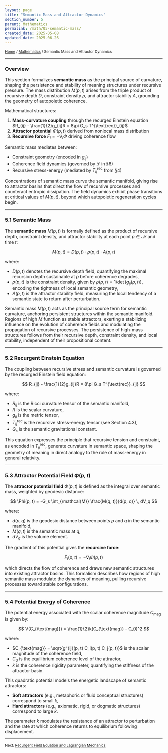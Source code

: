```yaml
---
layout: page
title: "Semantic Mass and Attractor Dynamics"
section_number: 5
parent: Mathematics
permalink: /math/05-semantic-mass/
created_date: 2025-05-08
updated_date: 2025-06-26
---
```


<small>[Home](/) / [Mathematics](/math/) / Semantic Mass and Attractor Dynamics</small>

---

### Overview

This section formalizes **semantic mass** as the principal source of curvature, shaping the persistence and stability of meaning structures under recursive pressure. The mass distribution $M(p,t)$ arises from the triple product of recursive depth $D$, constraint density $\rho$, and attractor stability $A$, grounding the geometry of autopoietic coherence.

Mathematical structures:
1. **Mass-curvature coupling** through the recurged Einstein equation $R_{ij} - \frac{1}{2}g_{ij}R = 8\pi G_s T^{\text{rec}}_{ij}$
2. **Attractor potential** $\Phi(p,t)$ derived from nonlocal mass distribution
3. **Recursive force** $F_i = -\nabla_i\Phi$ driving coherence flow

Semantic mass mediates between:
- Constraint geometry (encoded in $g_{ij}$)
- Coherence field dynamics (governed by $\mathcal{L}$ in §6)
- Recursive stress-energy (mediated by $T^{\text{rec}}_{ij}$ from §4)

Concentrations of semantic mass curve the semantic manifold, giving rise to attractor basins that direct the flow of recursive processes and counteract entropic dissipation. The field dynamics exhibit phase transitions at critical values of $M(p, t)$, beyond which autopoietic regeneration cycles begin.

---

### **5.1 Semantic Mass**

The **semantic mass** $M(p, t)$ is formally defined as the product of recursive depth, constraint density, and attractor stability at each point $p \in \mathcal{M}$ and time $t$:

$$
M(p, t) = D(p, t) \cdot \rho(p, t) \cdot A(p, t)
$$

where:
- $D(p, t)$ denotes the recursive depth field, quantifying the maximal recursion depth sustainable at $p$ before coherence degrades,
- $\rho(p, t)$ is the constraint density, given by $\rho(p, t) = 1/\det(g_{ij}(p, t))$, encoding the tightness of local semantic geometry,
- $A(p, t)$ is the attractor stability field, measuring the local tendency of a semantic state to return after perturbation.

Semantic mass $M(p, t)$ acts as the principal source term for semantic curvature, anchoring persistent structures within the semantic manifold. Regions of high $M$ function as stable attractors, exerting a stabilizing influence on the evolution of coherence fields and modulating the propagation of recursive processes. The persistence of high-mass structures follows from their recursive depth, constraint density, and local stability, independent of their propositional content.

---

### **5.2 Recurgent Einstein Equation**

The coupling between recursive stress and semantic curvature is governed by the recurged Einstein field equation:

$$
R_{ij} - \frac{1}{2}g_{ij}R = 8\pi G_s T^{\text{rec}}_{ij}
$$

where:
- $R_{ij}$ is the Ricci curvature tensor of the semantic manifold,
- $R$ is the scalar curvature,
- $g_{ij}$ is the metric tensor,
- $T^{\text{rec}}_{ij}$ is the recursive stress-energy tensor (see Section 4.3),
- $G_s$ is the semantic gravitational constant.

This equation expresses the principle that recursive tension and constraint, as encoded in $T^{\text{rec}}_{ij}$, generate curvature in semantic space, shaping the geometry of meaning in direct analogy to the role of mass-energy in general relativity.

---

### **5.3 Attractor Potential Field $\Phi(p, t)$**

The **attractor potential field** $\Phi(p, t)$ is defined as the integral over semantic mass, weighted by geodesic distance:

$$
\Phi(p, t) = -G_s \int_{\mathcal{M}} \frac{M(q, t)}{d(p, q)} \, dV_q
$$

where:
- $d(p, q)$ is the geodesic distance between points $p$ and $q$ in the semantic manifold,
- $M(q, t)$ is the semantic mass at $q$,
- $dV_q$ is the volume element.

The gradient of this potential gives the **recursive force**:

$$
F_i(p, t) = -\nabla_i \Phi(p, t)
$$

which directs the flow of coherence and draws new semantic structures into existing attractor basins. This formalism describes how regions of high semantic mass modulate the dynamics of meaning, pulling recursive processes toward stable configurations.

---

### **5.4 Potential Energy of Coherence**

The potential energy associated with the scalar coherence magnitude $C_{\text{mag}}$ is given by:

$$
V(C_{\text{mag}}) = \frac{1}{2}k(C_{\text{mag}} - C_0)^2
$$

where:

- $C_{\text{mag}} = \sqrt{g^{ij}(p, t) C_i(p, t) C_j(p, t)}$ is the scalar magnitude of the coherence field,
- $C_0$ is the equilibrium coherence level of the attractor,
- $k$ is the coherence rigidity parameter, quantifying the stiffness of the attractor basin.

This quadratic potential models the energetic landscape of semantic attractors:
- **Soft attractors** (e.g., metaphoric or fluid conceptual structures) correspond to small $k$,
- **Hard attractors** (e.g., axiomatic, rigid, or dogmatic structures) correspond to large $k$.

The parameter $k$ modulates the resistance of an attractor to perturbation and the rate at which coherence returns to equilibrium following displacement.

---

<small>Next: [Recurgent Field Equation and Lagrangian Mechanics](/math/06-recurgent-field-equation/)</small>
